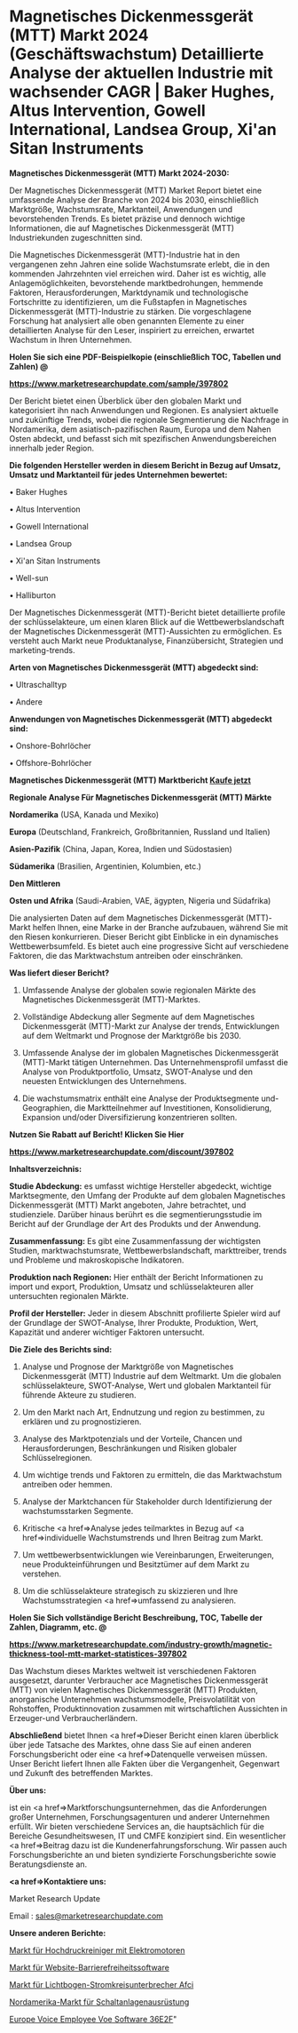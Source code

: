 # Magnetisches Dickenmessgerät (MTT) Markt 2024 (Geschäftswachstum) Detaillierte Analyse der aktuellen Industrie mit wachsender CAGR | Baker Hughes, Altus Intervention, Gowell International, Landsea Group, Xi&#39;an Sitan Instruments

<strong>Magnetisches Dickenmessgerät (MTT) Markt 2024-2030:</strong>

Der Magnetisches Dickenmessgerät (MTT) Market Report bietet eine umfassende Analyse der Branche von 2024 bis 2030, einschließlich Marktgröße, Wachstumsrate, Marktanteil, Anwendungen und bevorstehenden Trends. Es bietet präzise und dennoch wichtige Informationen, die auf Magnetisches Dickenmessgerät (MTT) Industriekunden zugeschnitten sind.

Die Magnetisches Dickenmessgerät (MTT)-Industrie hat in den vergangenen zehn Jahren eine solide Wachstumsrate erlebt, die in den kommenden Jahrzehnten viel erreichen wird. Daher ist es wichtig, alle Anlagemöglichkeiten, bevorstehende marktbedrohungen, hemmende Faktoren, Herausforderungen, Marktdynamik und technologische Fortschritte zu identifizieren, um die Fußstapfen in Magnetisches Dickenmessgerät (MTT)-Industrie zu stärken. Die vorgeschlagene Forschung hat analysiert alle oben genannten Elemente zu einer detaillierten Analyse für den Leser, inspiriert zu erreichen, erwartet Wachstum in Ihren Unternehmen.



<strong>Holen Sie sich eine PDF-Beispielkopie (einschließlich TOC, Tabellen und Zahlen) @
</strong>

<strong><a href=https://www.marketresearchupdate.com/sample/397802>

<strong>https://www.marketresearchupdate.com/sample/397802</u></font></a></strong></strong>

Der Bericht bietet einen Überblick über den globalen Markt und kategorisiert ihn nach Anwendungen und Regionen. Es analysiert aktuelle und zukünftige Trends, wobei die regionale Segmentierung die Nachfrage in Nordamerika, dem asiatisch-pazifischen Raum, Europa und dem Nahen Osten abdeckt, und befasst sich mit spezifischen Anwendungsbereichen innerhalb jeder Region.



<strong>Die folgenden Hersteller werden in diesem Bericht in Bezug auf Umsatz, Umsatz und Marktanteil für jedes Unternehmen bewertet:</strong>

• Baker Hughes

• Altus Intervention

• Gowell International

• Landsea Group

• Xi&#39;an Sitan Instruments

• Well-sun

• Halliburton

Der Magnetisches Dickenmessgerät (MTT)-Bericht bietet detaillierte profile der schlüsselakteure, um einen klaren Blick auf die Wettbewerbslandschaft der Magnetisches Dickenmessgerät (MTT)-Aussichten zu ermöglichen. Es versteht auch Markt neue Produktanalyse, Finanzübersicht, Strategien und marketing-trends.



<strong>Arten von Magnetisches Dickenmessgerät (MTT) abgedeckt sind:</strong>

• Ultraschalltyp

• Andere



<strong>Anwendungen von Magnetisches Dickenmessgerät (MTT) abgedeckt sind:</strong>

• Onshore-Bohrlöcher

• Offshore-Bohrlöcher



<strong>Magnetisches Dickenmessgerät (MTT) Marktbericht <a href=https://www.marketresearchupdate.com/buynow/397802>Kaufe jetzt</a></strong>



<strong>Regionale Analyse Für Magnetisches Dickenmessgerät (MTT) Märkte</strong>



<strong>Nordamerika</strong> (USA, Kanada und Mexiko)



<strong>Europa</strong> (Deutschland, Frankreich, Großbritannien, Russland und Italien)



<strong>Asien-Pazifik</strong> (China, Japan, Korea, Indien und Südostasien)



<strong>Südamerika</strong> (Brasilien, Argentinien, Kolumbien, etc.)



<strong>Den Mittleren</strong> 

<strong>Osten und Afrika</strong> (Saudi-Arabien, VAE, ägypten, Nigeria und Südafrika)

Die analysierten Daten auf dem Magnetisches Dickenmessgerät (MTT)-Markt helfen Ihnen, eine Marke in der Branche aufzubauen, während Sie mit den Riesen konkurrieren. Dieser Bericht gibt Einblicke in ein dynamisches Wettbewerbsumfeld. Es bietet auch eine progressive Sicht auf verschiedene Faktoren, die das Marktwachstum antreiben oder einschränken.



<strong>Was liefert dieser Bericht?</strong>

1. Umfassende Analyse der globalen sowie regionalen Märkte des Magnetisches Dickenmessgerät (MTT)-Marktes.

2. Vollständige Abdeckung aller Segmente auf dem Magnetisches Dickenmessgerät (MTT)-Markt zur Analyse der trends, Entwicklungen auf dem Weltmarkt und Prognose der Marktgröße bis 2030.

3. Umfassende Analyse der im globalen Magnetisches Dickenmessgerät (MTT)-Markt tätigen Unternehmen. Das Unternehmensprofil umfasst die Analyse von Produktportfolio, Umsatz, SWOT-Analyse und den neuesten Entwicklungen des Unternehmens.

4. Die wachstumsmatrix enthält eine Analyse der Produktsegmente und-Geographien, die Marktteilnehmer auf Investitionen, Konsolidierung, Expansion und/oder Diversifizierung konzentrieren sollten.



<strong>Nutzen Sie Rabatt auf Bericht! Klicken Sie Hier
</strong>

<strong><a href=https://www.marketresearchupdate.com/discount/397802>https://www.marketresearchupdate.com/discount/397802</b></u></font></strong></a>



<strong>Inhaltsverzeichnis:</strong>



<strong>Studie Abdeckung:</strong> es umfasst wichtige Hersteller abgedeckt, wichtige Marktsegmente, den Umfang der Produkte auf dem globalen Magnetisches Dickenmessgerät (MTT) Markt angeboten, Jahre betrachtet, und studienziele. Darüber hinaus berührt es die segmentierungsstudie im Bericht auf der Grundlage der Art des Produkts und der Anwendung.



<strong>Zusammenfassung:</strong> Es gibt eine Zusammenfassung der wichtigsten Studien, marktwachstumsrate, Wettbewerbslandschaft, markttreiber, trends und Probleme und makroskopische Indikatoren.



<strong>Produktion nach Regionen:</strong> Hier enthält der Bericht Informationen zu import und export, Produktion, Umsatz und schlüsselakteuren aller untersuchten regionalen Märkte.



<strong>Profil der Hersteller:</strong> Jeder in diesem Abschnitt profilierte Spieler wird auf der Grundlage der SWOT-Analyse, Ihrer Produkte, Produktion, Wert, Kapazität und anderer wichtiger Faktoren untersucht.



<strong>Die Ziele des Berichts sind:</strong>

1) Analyse und Prognose der Marktgröße von Magnetisches Dickenmessgerät (MTT) Industrie auf dem Weltmarkt.
Um die globalen schlüsselakteure, SWOT-Analyse, Wert und globalen Marktanteil für führende Akteure zu studieren.

2) Um den Markt nach Art, Endnutzung und region zu bestimmen, zu erklären und zu prognostizieren.

3) Analyse des Marktpotenzials und der Vorteile, Chancen und Herausforderungen, Beschränkungen und Risiken globaler Schlüsselregionen.

4) Um wichtige trends und Faktoren zu ermitteln, die das Marktwachstum antreiben oder hemmen.

5) Analyse der Marktchancen für Stakeholder durch Identifizierung der wachstumsstarken Segmente.

6) Kritische <a href=>Analyse</a> jedes teilmarktes in Bezug auf <a href=>individuelle</a> Wachstumstrends und Ihren Beitrag zum Markt.

7) Um wettbewerbsentwicklungen wie Vereinbarungen, Erweiterungen, neue Produkteinführungen und Besitztümer auf dem Markt zu verstehen.

8) Um die schlüsselakteure strategisch zu skizzieren und Ihre Wachstumsstrategien <a href=>umfassend</a> zu analysieren.



<strong>Holen Sie Sich vollständige Bericht Beschreibung, TOC, Tabelle der Zahlen, Diagramm, etc. @ </strong>

<strong><a href=https://www.marketresearchupdate.com/industry-growth/magnetic-thickness-tool-mtt-market-statistices-397802>https://www.marketresearchupdate.com/industry-growth/magnetic-thickness-tool-mtt-market-statistices-397802</a></font></strong>

Das Wachstum dieses Marktes weltweit ist verschiedenen Faktoren ausgesetzt, darunter Verbraucher ace Magnetisches Dickenmessgerät (MTT) von vielen Magnetisches Dickenmessgerät (MTT) Produkten, anorganische Unternehmen wachstumsmodelle, Preisvolatilität von Rohstoffen, Produktinnovation zusammen mit wirtschaftlichen Aussichten in Erzeuger-und Verbraucherländern.



<strong>Abschließend</strong> bietet Ihnen <a href=>Dieser</a> Bericht einen klaren überblick über jede Tatsache des Marktes, ohne dass Sie auf einen anderen Forschungsbericht oder eine <a href=>Datenquelle</a> verweisen müssen. Unser Bericht liefert Ihnen alle Fakten über die Vergangenheit, Gegenwart und Zukunft des betreffenden Marktes.



<strong>Über uns:</strong>

 ist ein <a href=>Marktfors</a>chungsunternehmen, das die Anforderungen großer Unternehmen, Forschungsagenturen und anderer Unternehmen erfüllt. Wir bieten verschiedene Services an, die hauptsächlich für die Bereiche Gesundheitswesen, IT und CMFE konzipiert sind. Ein wesentlicher <a href=>Beitrag</a> dazu ist die Kundenerfahrungsforschung. Wir passen auch Forschungsberichte an und bieten syndizierte Forschungsberichte sowie Beratungsdienste an.



<strong><a href=>Kontaktiere uns:</a></strong>

Market Research Update

Email : sales@marketresearchupdate.com



<strong>Unsere anderen Berichte:</strong>

<a href=https://www.linkedin.com/pulse/electric-motor-high-pressure-washer-market-strategic>Markt für Hochdruckreiniger mit Elektromotoren</a>

<a href=https://www.linkedin.com/pulse/website-accessibility-software-market-report>Markt für Website-Barrierefreiheitssoftware</a>

<a href=https://www.linkedin.com/pulse/arc-fault-circuit-interrupter-afci-market-outlooks>Markt für Lichtbogen-Stromkreisunterbrecher Afci</a>

<a href=https://www.linkedin.com/pulse/north-america-switchgear-equipment-power-market>Nordamerika-Markt für Schaltanlagenausrüstung</a>

<a href=https://www.linkedin.com/pulse/europe-voice-employee-voe-software-36e2f/>Europe Voice Employee Voe Software 36E2F</a>"
